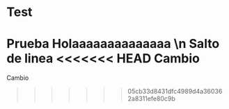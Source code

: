 # Test

Prueba
Holaaaaaaaaaaaaaa
\n Salto de linea
<<<<<<< HEAD
Cambio
=======
Cambio 
>>>>>>> 05cb33d8431dfc4989d4a360362a8311efe80c9b

